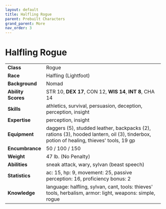 ```yaml
---
layout: default
title: Halfling Rogue
parent: Prebuilt Characters
grand_parent: More
nav_order: 3
---
```


# Halfling Rogue

|                    |                                                                                                                                        |
| :----------------- | :------------------------------------------------------------------------------------------------------------------------------------- |
| **Class**          | Rogue                                                                                                                                  |
| **Race**           | Halfling (Lightfoot)                                                                                                                   |
| **Background**     | Nomad                                                                                                                                  |
| **Ability Scores** | STR 10, **DEX 17**, CON 12, **WIS 14**, **INT 8**, CHA 14                                                                              |
| **Skills**         | athletics, survival, persuasion, deception, perception, insight                                                                        |
| **Expertise**      | perception, insight                                                                                                                    |
| **Equipment**      | daggers (5), studded leather, backpacks (2), rations (3), hooded lantern, oil (3), tinderbox, potion of healing, thieves' tools, 19 gp |
| **Encumbrance**    | 50 / 100 / 150                                                                                                                         |
| **Weight**         | 47 lb. (No Penalty)                                                                                                                    |
| **Abilities**      | sneak attack, wary, sylvan (beast speech)                                                                                              |
| **Statistics**     | ac: 15, hp: 9, movement: 25, passive perception: 16,  proficiency bonus: 2                                                             |
| **Knowledge**      | language: halfling, sylvan, cant, tools: thieves' tools, herbalism, armor: light, weapons: simple, rogue                               |